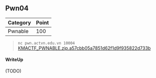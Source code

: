 ## Pwn04

| Category | Point |
| --- | --- |
| Pwnable | 100 |

> `nc pwn.actvn.edu.vn 10004` <br>
> [KMACTF_PWNABLE.zip.a57cbb05a7851d62f1d9f935822d733b](./KMACTF_PWNABLE.zip.a57cbb05a7851d62f1d9f935822d733b) <br>

#### WriteUp

(TODO)
